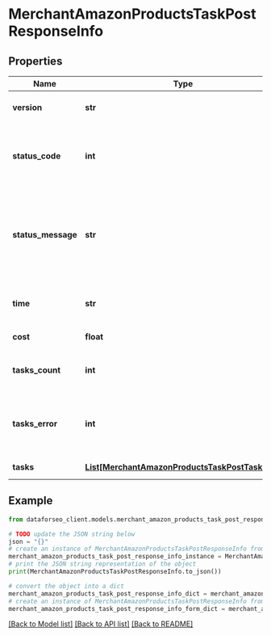 # MerchantAmazonProductsTaskPostResponseInfo


## Properties

Name | Type | Description | Notes
------------ | ------------- | ------------- | -------------
**version** | **str** | the current version of the API | [optional] 
**status_code** | **int** | general status code you can find the full list of the response codes here | [optional] 
**status_message** | **str** | general informational message you can find the full list of general informational messages here | [optional] 
**time** | **str** | total execution time, seconds | [optional] 
**cost** | **float** | total tasks cost, USD | [optional] 
**tasks_count** | **int** | the number of tasks in the tasks array | [optional] 
**tasks_error** | **int** | the number of tasks in the tasks array returned with an error | [optional] 
**tasks** | [**List[MerchantAmazonProductsTaskPostTaskInfo]**](MerchantAmazonProductsTaskPostTaskInfo.md) | array of tasks | [optional] 

## Example

```python
from dataforseo_client.models.merchant_amazon_products_task_post_response_info import MerchantAmazonProductsTaskPostResponseInfo

# TODO update the JSON string below
json = "{}"
# create an instance of MerchantAmazonProductsTaskPostResponseInfo from a JSON string
merchant_amazon_products_task_post_response_info_instance = MerchantAmazonProductsTaskPostResponseInfo.from_json(json)
# print the JSON string representation of the object
print(MerchantAmazonProductsTaskPostResponseInfo.to_json())

# convert the object into a dict
merchant_amazon_products_task_post_response_info_dict = merchant_amazon_products_task_post_response_info_instance.to_dict()
# create an instance of MerchantAmazonProductsTaskPostResponseInfo from a dict
merchant_amazon_products_task_post_response_info_form_dict = merchant_amazon_products_task_post_response_info.from_dict(merchant_amazon_products_task_post_response_info_dict)
```
[[Back to Model list]](../README.md#documentation-for-models) [[Back to API list]](../README.md#documentation-for-api-endpoints) [[Back to README]](../README.md)


